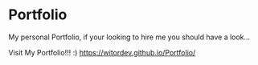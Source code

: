 # Portfolio
My personal Portfolio, if your looking to hire me you should have a look...

Visit My Portfolio!!!              :)
https://witordev.github.io/Portfolio/
